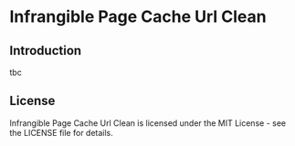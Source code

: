 # Infrangible Page Cache Url Clean

## Introduction

tbc

## License

Infrangible Page Cache Url Clean is licensed under the MIT License - see the LICENSE file for details.
